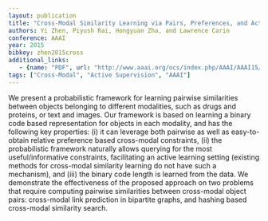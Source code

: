 ```yaml
---
layout: publication
title: "Cross-Modal Similarity Learning via Pairs, Preferences, and Active Supervision"
authors: Yi Zhen, Piyush Rai, Hongyuan Zha, and Lawrence Carin
conference: AAAI
year: 2015
bibkey: zhen2015cross
additional_links:
   - {name: "PDF", url: "http://www.aaai.org/ocs/index.php/AAAI/AAAI15/paper/view/9648/10001/"}
tags: ["Cross-Modal", "Active Supervision", "AAAI"]
---
```

We present a probabilistic framework for learning pairwise similarities between objects belonging to different modalities, such as drugs and proteins, or text and
images. Our framework is based on learning a binary
code based representation for objects in each modality, and has the following key properties: (i) it can
leverage both pairwise as well as easy-to-obtain relative
preference based cross-modal constraints, (ii) the probabilistic framework naturally allows querying for the
most useful/informative constraints, facilitating an active learning setting (existing methods for cross-modal
similarity learning do not have such a mechanism), and
(iii) the binary code length is learned from the data. We
demonstrate the effectiveness of the proposed approach
on two problems that require computing pairwise similarities between cross-modal object pairs: cross-modal
link prediction in bipartite graphs, and hashing based
cross-modal similarity search.
